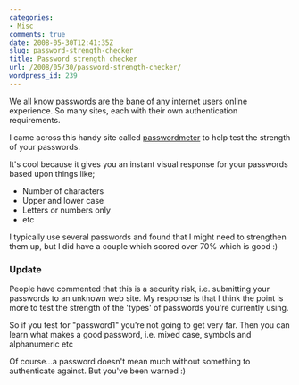 ```yaml
---
categories:
- Misc
comments: true
date: 2008-05-30T12:41:35Z
slug: password-strength-checker
title: Password strength checker
url: /2008/05/30/password-strength-checker/
wordpress_id: 239
---
```


We all know passwords are the bane of any internet users online experience. So many sites, each with their own authentication requirements.

I came across this handy site called [passwordmeter](http://www.passwordmeter.com/) to help test the strength of your passwords.

It's cool because it gives you an instant visual response for your passwords based upon things like;
	
  * Number of characters
  * Upper and lower case
  * Letters or numbers only
  * etc

I typically use several passwords and found that I might need to strengthen them up, but I did have a couple which scored over 70% which is good :)

### Update

People have commented that this is a security risk, i.e. submitting your passwords to an unknown web site. My response is that I think the point is more to test the strength of the 'types' of passwords you're currently using.

So if you test for "password1" you're not going to get very far. Then you can learn what makes a good password, i.e. mixed case, symbols and alphanumeric etc

Of course...a password doesn't mean much without something to authenticate against. But you've been warned :)
